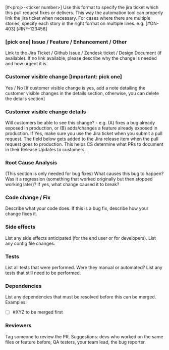 [#\<proj\>-\<ticker number\>]
Use this format to specify the jira ticket which this pull request fixes or delivers. This way the automation tool can properly link the jira ticket when necessary. For cases where there are multiple stories, specify each story in the right format on multiple lines.
e.g.
[#ON-403]
[#INF-123456]

### [pick one] Issue / Feature / Enhancement / Other
Link to the Jira Ticket / Github Issue / Zendesk ticket / Design Document (if available).
If no link available, please describe why the change is needed and how urgent it is.

### Customer visible change [Important: pick one]
Yes / No [If customer visible change is yes, add a note detailing the customer visible changes in the details section, otherwise, you can delete the details section]

### Customer visible change details
Will customers be able to see this change? - e.g. (A) fixes a bug already exposed in production, or (B) adds/changes a feature already exposed in production. 
If Yes, make sure you use the Jira ticket when you submit a pull request. The field below gets added to the Jira release item when the pull request goes to production. This helps CS determine what PRs to document in their Release Updates to customers.

### Root Cause Analysis
(This section is only needed for bug fixes) What causes this bug to happen? Was it a regression (something that worked originally but then stopped working later)? If yes, what change caused it to break?

### Code change / Fix
Describe what your code does. If this is a bug fix, describe how your change fixes it.

### Side effects
List any side effects anticipated (for the end user or for developers).
List any config file changes.

### Tests
List all tests that were performed. Were they manual or automated?
List any tests that still need to be performed.

### Dependencies
List any dependencies that must be resolved before this can be merged. Examples:
- [ ] #XYZ to be merged first

### Reviewers
Tag someone to review the PR. Suggestions: devs who worked on the same files or feature before, QA testers, your team lead, the bug reporter.
